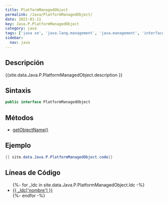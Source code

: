 ```yaml
---
title: PlatformManagedObject
permalink: /Java/PlatformManagedObject/
date: 2021-01-11
key: Java.P.PlatformManagedObject
category: java
tags: ['java se', 'java.lang.management', 'java.management', 'interface java', 'Java 1.7']
sidebar: 
  nav: java
---
```


## Descripción
{{site.data.Java.P.PlatformManagedObject.description }}

## Sintaxis
~~~java
public interface PlatformManagedObject
~~~

## Métodos
* [getObjectName()](/Java/PlatformManagedObject/getObjectName)

## Ejemplo
~~~java
{{ site.data.Java.P.PlatformManagedObject.code}}
~~~

## Líneas de Código
<ul>
{%- for _ldc in site.data.Java.P.PlatformManagedObject.ldc -%}
   <li>
       <a href="{{_ldc['url'] }}">{{ _ldc['nombre'] }}</a>
   </li>
{%- endfor -%}
</ul>
